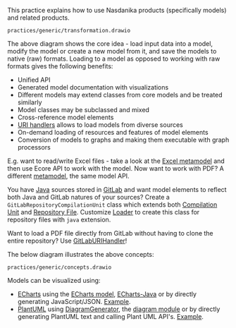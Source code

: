 This practice explains how to use Nasdanika products (specifically models) and related products.

```drawio-resource
practices/generic/transformation.drawio
```

The above diagram shows the core idea - load input data into a model, modify the model or create a new model from it, and save the models to native (raw) formats.
Loading to a model as opposed to working with raw formats gives the following benefits:

* Unified API
* Generated model documentation with visualizations
* Different models may extend classes from core models and be treated similarly
* Model classes may be subclassed and mixed 
* Cross-reference model elements
* [URI handlers](https://javadoc.io/static/org.eclipse.emf/org.eclipse.emf.ecore/2.33.0/org/eclipse/emf/ecore/resource/URIHandler.html) allows to load models from diverse sources 
* On-demand loading of resources and features of model elements
* Conversion of models to graphs and making them executable with graph processors

E.g. want to read/write Excel files - take a look at the [Excel metamodel](https://excel.models.nasdanika.org/diagram.html) and then use Ecore API to work with the model. 
Now want to work with PDF? 
A different [metamodel](https://pdf.models.nasdanika.org/diagram.html), the same model API.

You have [Java](https://java.models.nasdanika.org/) sources stored in [GitLab](https://gitlab.models.nasdanika.org/) and want model elements to reflect both Java and GitLab natures of your sources?
Create a ``GitLabRepositoryCompilationUnit`` class which extends both [Compilation Unit](https://java.models.nasdanika.org/references/eClassifiers/CompilationUnit/index.html) and [Repository File](https://gitlab.models.nasdanika.org/references/eClassifiers/RepositoryFile/index.html).
Customize [Loader](https://javadoc.io/doc/org.nasdanika.models.gitlab/model/latest/org.nasdanika.models.gitlab/org/nasdanika/models/gitlab/util/Loader.html) to create this class for repository files with ``java`` extension.

Want to load a PDF file directly from GitLab without having to clone the entire repository?
Use [GitLabURIHandler](https://javadoc.io/doc/org.nasdanika.models.gitlab/model/latest/org.nasdanika.models.gitlab/org/nasdanika/models/gitlab/util/GitLabURIHandler.html)!

The below diagram illustrates the above concepts:

```drawio-resource
practices/generic/concepts.drawio
```

Models can be visualized using:

* [ECharts](https://echarts.apache.org/en/index.html) using the [ECharts model](https://echarts.models.nasdanika.org/graph/), [ECharts-Java](https://github.com/ECharts-Java/ECharts-Java) or by directly generating JavaScript/JSON. [Example](https://architecture.models.nasdanika.org/default-graph-with-dependencies-and-subpackages.html).
* [PlantUML](https://plantuml.com/#google_vignette) using [DiagramGenerator](https://javadoc.io/static/org.nasdanika.core/common/2024.4.0/org.nasdanika.common/org/nasdanika/common/DiagramGenerator.html), the [diagram module](https://javadoc.io/doc/org.nasdanika.core/diagram/latest/org.nasdanika.diagram/module-summary.html) or by directly generating PlantUML text and calling Plant UML API's. [Example](https://architecture.models.nasdanika.org/diagram.html).

